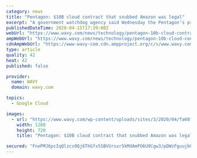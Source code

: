 ```yaml
---
category: news
title: "Pentagon: $10B cloud contract that snubbed Amazon was legal"
excerpt: "A government watchdog agency said Wednesday the Pentagon’s process for awarding a highly lucrative cloud computing contract to Microsoft was in line with legal and"
publishedDateTime: 2020-04-15T17:39:00Z
webUrl: "https://www.wavy.com/news/technology/pentagon-10b-cloud-contract-that-snubbed-amazon-was-legal/"
ampWebUrl: "https://www.wavy.com/news/technology/pentagon-10b-cloud-contract-that-snubbed-amazon-was-legal/amp/"
cdnAmpWebUrl: "https://www-wavy-com.cdn.ampproject.org/c/s/www.wavy.com/news/technology/pentagon-10b-cloud-contract-that-snubbed-amazon-was-legal/amp/"
type: article
quality: 42
heat: 42
published: false

provider:
  name: WAVY
  domain: wavy.com

topics:
  - Google Cloud

images:
  - url: "https://www.wavy.com/wp-content/uploads/sites/3/2020/04/fa68fbe6288742f5928606da7d0600d7.jpg?w=1280&h=720&crop=1"
    width: 1280
    height: 720
    title: "Pentagon: $10B cloud contract that snubbed Amazon was legal"

secured: "FnePMJ6pcIqQlzcs0Qj6ThGfx5SBVUrsxr5kMdAmPO6U9Cgw3/pDWzFguujb0+fc8IjaCaK0zLtit41WaaAMOpLAtgqX2uZtADU8M4pf+B5bka+se0HUS+mM297WGIGQjiiRgqk7L6H3hEN0yM77Xspzds5EDDCu5rcTOtku/7ev9+7FAhfcii3zeISOQiGx1AMVUopsS4XOFaDuDsqloazTirovxmC31aLQ8ziqRPMKuwDymsuAEPClQc8hCy70Lq0aVz4G+DbLY3b5XI+4z/LYr4OPHs9Fp+pYbxpXZHvk3qeNOU59cHGntEawuLlE1MJkyXPQgr3yHOhleUPcKfEejax7yXuukPSluNB4kr9d4m5UtLMel/QPGs8ZCCv+X6cd8bxDlcsN/lKmfJYuO/ZQGQlxIg8gGeYthoNSVN5fDQtKId5YzrtVOSlgpoUGcziXGwVfkv5MmBMtHD6lnOwYpzoQ0EykNshZCY9Zzac=;vIB4y3Bi7nHE07PhVZ4iuQ=="
---
```


